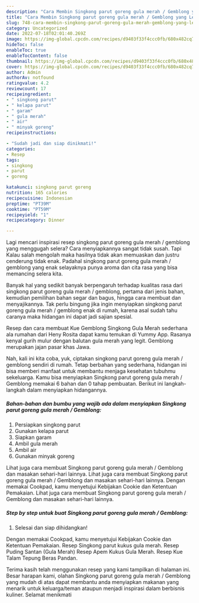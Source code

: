```yaml
---
description: "Cara Membin Singkong parut goreng gula merah / Gemblong yang Lezat"
title: "Cara Membin Singkong parut goreng gula merah / Gemblong yang Lezat"
slug: 748-cara-membin-singkong-parut-goreng-gula-merah-gemblong-yang-lezat
category: Uncategorized
date: 2022-07-18T02:01:40.269Z
image: https://img-global.cpcdn.com/recipes/d9403f33f4ccc0fb/680x482cq70/singkong-parut-goreng-gula-merah-gemblong-foto-resep-utama.jpg
hideToc: false
enableToc: true
enableTocContent: false
thumbnail: https://img-global.cpcdn.com/recipes/d9403f33f4ccc0fb/680x482cq70/singkong-parut-goreng-gula-merah-gemblong-foto-resep-utama.jpg
cover: https://img-global.cpcdn.com/recipes/d9403f33f4ccc0fb/680x482cq70/singkong-parut-goreng-gula-merah-gemblong-foto-resep-utama.jpg
author: Admin
authorAv: notfound
ratingvalue: 4.2
reviewcount: 17
recipeingredient:
- " singkong parut"
- " kelapa parut"
- " garam"
- " gula merah"
- " air"
- " minyak goreng"
recipeinstructions:

- "Sudah jadi dan siap dinikmati!"
categories:
- Resep
tags:
- singkong
- parut
- goreng

katakunci: singkong parut goreng 
nutrition: 165 calories
recipecuisine: Indonesian
preptime: "PT39M"
cooktime: "PT59M"
recipeyield: "1"
recipecategory: Dinner

---
```



Lagi mencari inspirasi resep singkong parut goreng gula merah / gemblong yang menggugah selera? Cara menyiapkannya sangat tidak susah. Tapi Kalau salah mengolah maka hasilnya tidak akan memuaskan dan justru cenderung tidak enak. Padahal singkong parut goreng gula merah / gemblong yang enak selayaknya punya aroma dan cita rasa yang bisa memancing selera kita.


Banyak hal yang sedikit banyak berpengaruh terhadap kualitas rasa dari singkong parut goreng gula merah / gemblong, pertama dari jenis bahan, kemudian pemilihan bahan segar dan bagus, hingga cara membuat dan menyajikannya. Tak perlu bingung jika ingin menyiapkan singkong parut goreng gula merah / gemblong enak di rumah, karena asal sudah tahu caranya maka hidangan ini dapat jadi sajian spesial.

Resep dan cara membuat Kue Gemblong Singkong Gula Merah sederhana ala rumahan dari Heny Rosita dapat kamu temukan di Yummy App. Rasanya kenyal gurih mulur dengan balutan gula merah yang legit. Gemblong merupakan jajan pasar khas Jawa.


Nah, kali ini kita coba, yuk, ciptakan singkong parut goreng gula merah / gemblong sendiri di rumah. Tetap berbahan yang sederhana, hidangan ini bisa memberi manfaat untuk membantu menjaga kesehatan tubuhmu sekeluarga. Kamu bisa menyiapkan Singkong parut goreng gula merah / Gemblong memakai 6 bahan dan 0 tahap pembuatan. Berikut ini langkah-langkah dalam menyiapkan hidangannya.

<!--inarticleads1-->

##### Bahan-bahan dan bumbu yang wajib ada dalam menyiapkan Singkong parut goreng gula merah / Gemblong:

1. Persiapkan  singkong parut
1. Gunakan  kelapa parut
1. Siapkan  garam
1. Ambil  gula merah
1. Ambil  air
1. Gunakan  minyak goreng


Lihat juga cara membuat Singkong parut goreng gula merah / Gemblong dan masakan sehari-hari lainnya. Lihat juga cara membuat Singkong parut goreng gula merah / Gemblong dan masakan sehari-hari lainnya. Dengan memakai Cookpad, kamu menyetujui Kebijakan Cookie dan Ketentuan Pemakaian. Lihat juga cara membuat Singkong parut goreng gula merah / Gemblong dan masakan sehari-hari lainnya. 

<!--inarticleads2-->

##### Step by step untuk buat Singkong parut goreng gula merah / Gemblong:


1. Selesai dan siap dihidangkan!

Dengan memakai Cookpad, kamu menyetujui Kebijakan Cookie dan Ketentuan Pemakaian. Resep Singkong parut kukus gula merah. Resep Puding Santan (Gula Merah) Resep Apem Kukus Gula Merah. Resep Kue Talam Tepung Beras Pandan. 

Terima kasih telah menggunakan resep yang kami tampilkan di halaman ini. Besar harapan kami, olahan Singkong parut goreng gula merah / Gemblong yang mudah di atas dapat membantu anda menyiapkan makanan yang menarik untuk keluarga/teman ataupun menjadi inspirasi dalam berbisnis kuliner. Selamat menikmati
